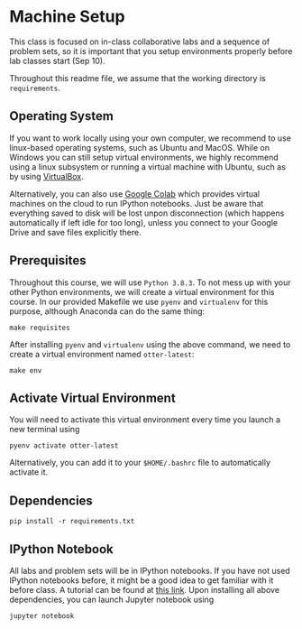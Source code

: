# Machine Setup

This class is focused on in-class collaborative labs and a sequence of problem sets, so it is important that you setup environments properly before lab classes start (Sep 10). 

Throughout this readme file, we assume that the working directory is `requirements`.

## Operating System

If you want to work locally using your own computer, we recommend to use linux-based operating systems, such as Ubuntu and MacOS. While on Windows you can still setup virtual environments, we highly recommend using a linux subsystem or running a virtual machine with Ubuntu, such as by using [VirtualBox](https://www.virtualbox.org/). 

Alternatively, you can also use [Google Colab](https://colab.research.google.com/) which provides virtual machines on the cloud to run IPython notebooks. Just be aware that everything saved to disk will be lost unpon disconnection (which happens automatically if left idle for too long), unless you connect to your Google Drive and save files explicitly there.


## Prerequisites

Throughout this course, we will use `Python 3.8.3`. To not mess up with your other Python environments, we will create a virtual environment for this course. In our provided Makefile we use `pyenv` and `virtualenv` for this purpose, although Anaconda can do the same thing:

```
make requisites
```

After installing `pyenv` and `virtualenv` using the above command, we need to create a virtual environment named `otter-latest`:

```
make env
```

## Activate Virtual Environment

You will need to activate this virtual environment every time you launch a new terminal using

```
pyenv activate otter-latest
```

Alternatively, you can add it to your `$HOME/.bashrc` file to automatically activate it.

## Dependencies

```
pip install -r requirements.txt
```

## IPython Notebook

All labs and problem sets will be in IPython notebooks. If you have not used IPython notebooks before, it might be a good idea to get familiar with it before class. A tutorial can be found at [this link](https://realpython.com/jupyter-notebook-introduction/). Upon installing all above dependencies, you can launch Jupyter notebook using

```
jupyter notebook
```
